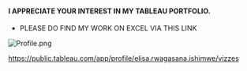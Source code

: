 #### I APPRECIATE YOUR INTEREST IN MY TABLEAU PORTFOLIO.

* PLEASE DO FIND MY WORK ON EXCEL VIA THIS LINK

![Profile.png](.media/img_1.png)

https://public.tableau.com/app/profile/elisa.rwagasana.ishimwe/vizzes